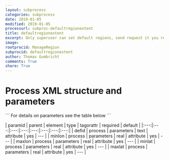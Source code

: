 ```yaml
---
layout: subprocess
categories: subprocess
date: 2019-01-05
modified: 2019-01-05
processurl: subproc-defaultregionextent
title: defaultregionextent
excerpt: Only superuser can set default regions, send request it you really need a new default region category
image: 
rootprocid: ManageRegion
subprocid: defaultregionextent
author: Thomas Gumbricht
comments: True
share: True
---
```


<h1 class='foot-description'>Process XML structure and parameters</h1>
```
For details on parameters see the table below
<?xml version="1.0" ?>
<process>
  <!--Generated from python-->
  <userproj plotid="yourplotid" projectid="yourprojectid" siteid="yoursiteid" system="systemid" tractid="yourtractid" userid="youruserid"/>
  <period endday="DD" endmonth="MM" endyear="YYYY" seasonendday="DD" seasonendmonth="MM" seasonstartday="DD" seasonstartmonth="MM" startday="DD" startmonth="MM" startyear="YYYY" timestep="timestep"/>
  <parameters defid="txtstring" maxlat="xyz.abc" maxlon="xyz.abc" minlat="xyz.abc" minlon="xyz.abc"/>
</process>
```

| paramid | parent | element | type | tagorattr | required | default |
|:---:|:---:|:---:|:---:|:---:|:---:|:---:|:---:|
| defid | process | parameters | text | attribute | yes | --- |
| minlon | process | parameters | real | attribute | yes | --- |
| maxlon | process | parameters | real | attribute | yes | --- |
| minlat | process | parameters | real | attribute | yes | --- |
| maxlat | process | parameters | real | attribute | yes | --- |
